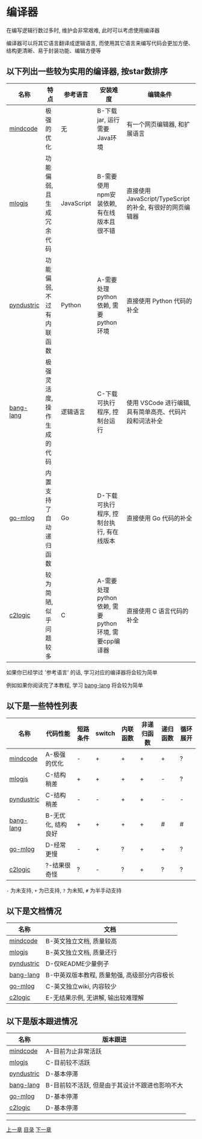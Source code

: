 # 编译器

在编写逻辑行数过多时, 维护会非常艰难, 此时可以考虑使用编译器

编译器可以将其它语言翻译成逻辑语言,
而使用其它语言来编写代码会更加方便、结构更清晰、易于封装功能、编辑方便等

## 以下列出一些较为实用的编译器, 按star数排序

| 名称          | 特点                       | 参考语言       | 安装难度                                             | 编辑条件                                                  |
| ---           | ---                        | ---            | ---                                                  | ---                                                       |
| [mindcode]    | 极强的优化                 | 无             | B-下载jar, 运行需要Java环境                          | 有一个网页编辑器, 和扩展语言                              |
| [mlogjs]      | 功能偏弱, 且生成冗余代码   | JavaScript     | B-需要使用npm安装依赖, 有在线版本且很不错            | 直接使用 JavaScript/TypeScript 的补全, 有很好的网页编辑器 |
| [pyndustric]  | 功能偏弱, 不过有内联函数   | Python         | A-需要处理python依赖, 需要python环境                 | 直接使用 Python 代码的补全                                |
| [bang-lang]   | 极强灵活度, 操作生成的代码 | 逻辑语言       | C-下载可执行程序, 控制台运行                         | 使用 VSCode 进行编辑, 具有简单高亮、代码片段和词法补全    |
| [go-mlog]     | 内置支持了自动递归函数     | Go             | D-下载可执行程序, 控制台执行, 有在线版本             | 直接使用 Go 代码的补全                                    |
| [c2logic]     | 较为简陋, 似乎问题较多     | C              | A-需要处理python依赖, 需要python环境, 需要cpp编译器  | 直接使用 C 语言代码的补全                                 |

如果你已经学过 '参考语言' 的话, 学习对应的编译器将会较为简单

例如如果你阅读完了本教程, 学习 [bang-lang] 将会较为简单


## 以下是一些特性列表

| 名称          | 代码性能           | 短路条件 | switch | 内联函数 | 非递归函数 | 递归函数 | 循环展开 |
| ---           | ---                | ---      | ---    | ---      | ---        | ---      | ---      |
| [mindcode]    | A-极强的优化       | -        | +      | +        | +          | +        | ?        |
| [mlogjs]      | C-结构稍差         | +        | +      | +        | +          | -        | ?        |
| [pyndustric]  | C-结构稍差         | -        | -      | +        | +          | -        | -        |
| [bang-lang]   | B-无优化, 结构良好 | +        | +      | +        | +          | #        | #        |
| [go-mlog]     | D-经常更慢         | -        | +      | ?        | +          | +        | ?        |
| [c2logic]     | ?-结果很奇怪       | ?        | -      | ?        | +          | ?        | ?        |

`-` 为未支持, `+` 为已支持, `?` 为未知, `#` 为半手动支持


## 以下是文档情况

| 名称          | 文档                                         |
| ---           | ---                                          |
| [mindcode]    | B-英文独立文档, 质量较高                     |
| [mlogjs]      | B-英文独立文档, 质量还行                     |
| [pyndustric]  | D-仅README少量例子                           |
| [bang-lang]   | B-中英双版本教程, 质量勉强, 高级部分内容极长 |
| [go-mlog]     | C-英文独立wiki, 内容较少                     |
| [c2logic]     | E-无结果示例, 无讲解, 输出较难理解           |


## 以下是版本跟进情况

| 名称          | 版本跟进                                       |
| ---           | ---                                            |
| [mindcode]    | A-目前为止非常活跃                             |
| [mlogjs]      | C-目前较不活跃                                 |
| [pyndustric]  | D-基本停滞                                     |
| [bang-lang]   | B-目前较不活跃, 但是由于其设计不跟进也影响不大 |
| [go-mlog]     | D-基本停滞                                     |
| [c2logic]     | D-基本停滞                                     |



[mindcode]: https://github.com/cardillan/mindcode
[mlogjs]: https://github.com/mlogjs/mlogjs
[pyndustric]: https://github.com/Lonami/pyndustric
[bang-lang]: https://github.com/A4-Tacks/mindustry_logic_bang_lang
[go-mlog]: https://github.com/Vilsol/go-mlog
[c2logic]: https://github.com/SuperStormer/c2logic

---
[上一章](./24-world-processor.md)
[目录](./README.md)
[下一章](./26-start-bang-lang.md)
